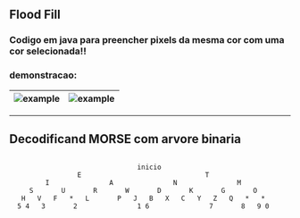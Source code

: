 ## Flood Fill

### Codigo em java para preencher pixels da mesma cor com uma cor selecionada!!


### demonstracao:

| ![example](docs/demo1.gif) | ![example](docs/demo2.gif) |
|----------------------------|--------------------|


---

## Decodificand MORSE com arvore binaria

```text

                                inicio                                                              
                 E                               T                              
         I               A               N               M              
     S       U       R       W       D       K       G       O      
   H   V   F   *   L       P   J   B   X   C   Y   Z   Q   *   *  
  5 4   3       2               1 6               7       8   9 0

```
